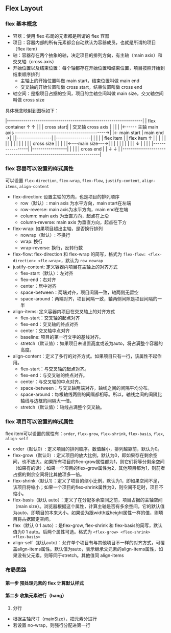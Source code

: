## Flex Layout

### flex 基本概念

- 容器：使用 flex 布局的元素都是所谓的 flex 容器
- 项目：容器内部的所有元素都会自动默认为容器成员，也就是所谓的项目（flex item）
- 轴：容器存在两个抽象的轴，决定项目的排列方向，有主轴（main axis）和交叉轴（cross axis）
- 开始位置以及结束位置：每个轴都存在开始位置和结束位置，项目按照开始到结束顺序排列
  - 主轴上的开始位置叫做 main start，结束位置叫做 main end
  - 交叉轴的开始位置叫做 cross start，结束位置叫做 cross end
- 轴空间：是指项目占据的空间，项目的主轴空间叫做 main size，交叉轴空间叫做 cross size

具体概念映射到图标如下：

|------------------------------------------------------------------|
|  flex container                              ↑             ↑     |
|                                              |        cross start|
|                                        交叉轴 cross axis          |
|                                              |                   |
|←----- 主轴 main axis --------------------------------------------→|
|← main start                                  |          main end →|
|   |-----------------|   |-----------------|  |                    |
|   | flex item       |   | flex item ↑     |  |                    |
|   |                 |   |           |     |  |                    |
|   |                 |   |      cross size |  |                    |
|   |←---main size---→|   |           |     |  |                    |
|   |                 |   |           ↓     |  |                    |
|   |-----------------|   |-----------------|  |                    |
|                                              |         cross end  |
|                                              ↓              ↓     |
|-------------------------------------------------------------------|

### flex 容器可以设置的样式属性

可以设置 `flex-direction`, `flex-wrap`, `flex-flow`, `justify-content`, `align-items`, `align-content`

+ flex-direction: 设置主轴的方向，也是项目的排列顺序
  - row（默认）: main axis 为水平方向，main start在左端
  - row-reverse: main axis为水平方向，main end在左端
  - column: main axis 为垂直方向，起点在上沿
  - column-reverse: main axis 为垂直方向，起点在下方
+ flex-wrap: 如果项目超出主轴，是否换行排列
  - nowrap（默认）: 不换行
  - wrap: 换行
  - wrap-reverse: 换行，反转行数
+ flex-flow: flex-direction 和 flex-wrap 的简写，格式为 `flex-flow: <flex-direction> <fle-wrap>`，默认为 `row nowrap`
+ justify-content: 定义容器内项目在主轴上的对齐方式
  - flex-start（默认）：左对齐
  - flex-end：右对齐
  - center：居中对齐
  - space-between：两端对齐，项目间隔一致，轴两侧无留空
  - space-around：两端对齐，项目间隔一致，轴两侧间隙是项目间隔的一半
+ align-items: 定义容器内项目在交叉轴上的对齐方式
  - flex-start：交叉轴的起点对齐
  - flex-end：交叉轴的终点对齐
  - center：交叉轴中点对齐
  - baseline: 项目的第一行文字的基线对齐。
  - stretch（默认值）：如果项目未设置高度或设为auto，将占满整个容器的高度。
+ align-content：定义了多行的对齐方式。如果项目只有一行，该属性不起作用。
  - flex-start：与交叉轴的起点对齐。
  - flex-end：与交叉轴的终点对齐。
  - center：与交叉轴的中点对齐。
  - space-between：与交叉轴两端对齐，轴线之间的间隔平均分布。
  - space-around：每根轴线两侧的间隔都相等。所以，轴线之间的间隔比轴线与边框的间隔大一倍。
  - stretch（默认值）：轴线占满整个交叉轴。

### flex 项目可以设置的样式属性

flex item可以设置的属性有：`order`, `flex-grow`, `flex-shrink`, `flex-basis`, `flex`, `align-self`

+ order（默认0）: 定义项目的排列顺序。数值越小，排列越靠前，默认为0。
+ flex-grow（默认0）: 定义项目的放大比例，默认为0，即如果存在剩余空间，也不放大。如果所有项目的flex-grow属性都为1，则它们将等分剩余空间（如果有的话）；如果一个项目的flex-grow属性为2，其他项目都为1，则前者占据的剩余空间将比其他项多一倍。
+ flex-shrink（默认1）：定义了项目的缩小比例，默认为1，即如果空间不足，该项目将缩小；如果一个项目的flex-shrink属性为0，则空间不足时，项目不缩小。
+ flex-basis（默认 auto）：定义了在分配多余空间之前，项目占据的主轴空间（main size）。浏览器根据这个属性，计算主轴是否有多余空间。它的默认值为auto，即项目的本来大小。如果设为跟width或height属性一样的值，则项目将占据固定空间。
+ flex（默认 0 1 auto）：是flex-grow, flex-shrink 和 flex-basis的简写，默认值为0 1 auto。后两个属性可选。格式为 `<flex-grow> <flex-shrink> <flex-basis>`
+ align-self（默认auto）：允许单个项目有与其他项目不一样的对齐方式，可覆盖align-items属性。默认值为auto，表示继承父元素的align-items属性，如果没有父元素，则等同于stretch。其他值同 align-items

### 布局思路

#### 第一步 预处理元素的 flex 计算默认样式

#### 第二步 收集元素进行（hang）

1. 分行
  - 根据主轴尺寸（mainSize），把元素分进行
  - 若设置 no-wrap，则强行分配进第一行
